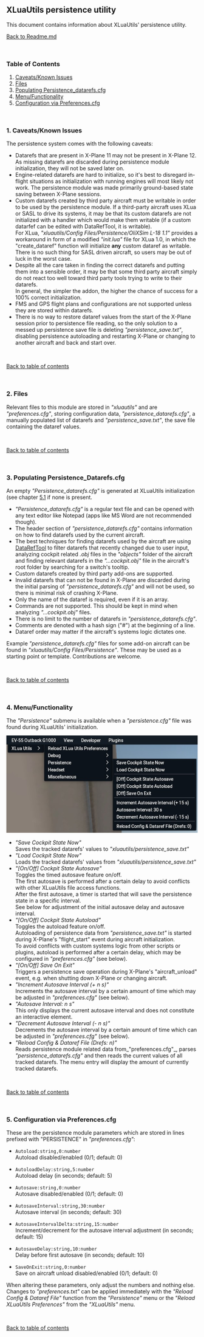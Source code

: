 ## XLuaUtils persistence utility

This document contains information about XLuaUtils' persistence utility.

[Back to Readme.md](../README.md) 

&nbsp;

<a name="toc"></a>
### Table of Contents
1. [Caveats/Known Issues](#1)   
2. [Files](#2)   
3. [Populating Persistence_datarefs.cfg](#3)  
4. [Menu/Functionality](#4)   
5. [Configuration via Preferences.cfg](#5)   

&nbsp;

<a name="1"></a>
### 1. Caveats/Known Issues

The persistence system comes with the following caveats:

- Datarefs that are present in X-Plane 11 may not be present in X-Plane 12. As missing datarefs are discarded during persistence module initialization, they will not be saved later on.
- Engine-related datarefs are hard to initialize, so it's best to disregard in-flight situations as initialization with running engines will most likely not work. The persistence module was made primarily ground-based state saving between X-Plane sessions.
- Custom datarefs created by third party aircraft must be writable in order to be used by the persistence module. If a third-party aircraft uses XLua or SASL to drive its systems, it may be that its custom datarefs are not initialized with a handler which would make them writable (if a custom datarfef can be edited with DataRefTool, it is writable).   
For XLua, _"xluautils/Config Files/Persistence/OliXSim L-18 1.1"_ provides a workaround in form of a modified _"init.lua"_ file for XLua 1.0, in which the "create_dataref" function will initialize **any** custom dataref as writable.   
There is no such thing for SASL driven aircraft, so users may be out of luck in the worst case.
- Despite all the care taken in finding the correct datarefs and putting them into a sensible order, it may be that some third party aircraft simply do not react too well toward third party tools trying to write to their datarefs.   
In general, the simpler the addon, the higher the chance of success for a 100% correct initialization.
- FMS and GPS flight plans and configurations are not supported unless they are stored within datarefs.
- There is no way to restore dataref values from the start of the X-Plane session prior to persistence file reading, so the only solution to a messed up persistence save file is deleting *"persistence_save.txt"*, disabling persistence autoloading and restarting X-Plane or changing to another aircraft and back and start over.

&nbsp;

[Back to table of contents](#toc) 

&nbsp;

<a name="2"></a>
### 2. Files 

Relevant files to this module are stored in _"xluautils"_ and are _"preferences.cfg"_, storing configuration data, _"persistence_datarefs.cfg"_, a manually populated list of datarefs and _"persistence_save.txt"_, the save file containing the dataref values.

&nbsp;

[Back to table of contents](#toc) 

&nbsp;

<a name="3"></a>
### 3. Populating Persistence_Datarefs.cfg

An empty _"Persistence_datarefs.cfg"_ is generated at XLuaUtils initialization (see chapter [5.1](#5.1) if none is present.   

- _"Persistence_datarefs.cfg"_ is a regular text file and can be opened with any text editor like Notepad (apps like MS Word are not recommended though).
- The header section of _"persistence_datarefs.cfg"_ contains information on how to find datarefs used by the current aircraft.
- The best techniques for finding datarefs used by the aircraft are using [DataRefTool](https://datareftool.com/) to filter datarefs that recently changed due to user input, analyzing cockpit related _.obj_ files in the _"objects"_ folder of the aircraft and finding relevant datarefs in the _"...cockpit.obj"_ file in the aircraft's root folder by searching for a switch's tooltip.
- Custom datarefs created by third party add-ons are supported.
- Invalid datarefs that can not be found in X-Plane are discarded during the initial parsing of _"persistence_datarefs.cfg"_ and will not be used, so there is minimal risk of crashing X-Plane.
- Only the name of the dataref is required, even if it is an array.
- Commands are not supported. This should be kept in mind when analyzing _"...cockpit.obj"_ files.
- There is no limit to the number of datarefs in _"persistence_datarefs.cfg"_.
- Comments are denoted with a hash sign ("#") at the beginning of a line.
- Dataref order may matter if the aircraft's systems logic dictates one.

Example _"persistence_datarefs.cfg"_ files for some add-on aircraft can be found in _"xluautils/Config Files/Persistence"_. These may be used as a starting point or template. Contributions are welcome.

&nbsp;

[Back to table of contents](#toc) 

&nbsp;

<a name="4"></a>
### 4. Menu/Functionality

The _"Persistence"_ submenu is available when a _"persistence.cfg"_ file was found during XLuaUtils' initialization.

 ![XLuaUtils Persistence Menu](Images/XLuaUtils_Persistence.jpg  "XLuaUtils Persistence Menu")

- _"Save Cockpit State Now"_   
Saves the tracked datarefs' values to _"xluautils/persistence_save.txt"_
- _"Load Cockpit State Now"_   
Loads the tracked datarefs' values from _"xluautils/persistence_save.txt"_
- _"[On/Off] Cockpit State Autosave"_   
Toggles the timed autosave feature on/off.   
The first autosave is performed after a certain delay to avoid conflicts with other XLuaUtils file access functions.   
After the first autosave, a timer is started that will save the persistence state in a specific interval.   
See below for adjustment of the initial autosave delay and autosave interval.
- _"[On/Off] Cockpit State Autoload"_   
Toggles the autoload feature on/off.   
Autoloading of persistence data from *"persistence_save.txt"* is started during X-Plane's "flight_start" event during aircraft initialization.   
To avoid conflicts with custom systems logic from other scripts or plugins, autoload is performed after a certain delay, which may be configured in _"preferences.cfg"_ (see below).
- _"[On/Off] Save On Exit"_   
Triggers a persistence save operation during X-Plane's "aircraft_unload" event, e.g. when shutting down X-Plane or changing aircraft.
- _"Increment Autosave Interval (+ n s)"_   
Increments the autosave interval by a certain amount of time which may be adjusted in _"preferences.cfg"_ (see below).
- _"Autosave Interval: n s"_   
This only displays the current autosave interval and does not constitute an interactive element.
- _"Decrement Autosave Interval (- n s)"_   
Decrements the autosave interval by a certain amount of time which can be adjusted in _"preferences.cfg"_ (see below).
- _"Reload Config & Dataref File (Drefs: n)"_    
Reads persistence module related data from_"preferences.cfg"_, parses _"persistence_datarefs.cfg"_ and then reads the current values of all tracked datarefs. The menu entry will display the amount of currently tracked datarefs.

&nbsp;

[Back to table of contents](#toc) 

&nbsp;

<a name="5"></a>
### 5. Configuration via Preferences.cfg

These are the persistence module parameters which are stored in lines prefixed with "PERSISTENCE" in _"preferences.cfg"_:

- `Autoload:string,0:number`   
Autoload disabled/enabled (0/1; default: 0)

- `AutoloadDelay:string,5:number`   
Autoload delay (in seconds; default: 5)

- `Autosave:string,0:number`   
Autosave disabled/enabled (0/1; default: 0)

- `AutosaveInterval:string,30:number`   
Autosave interval (in seconds; default: 30)

- `AutosaveIntervalDelta:string,15:number`   
Increment/decrement for the autosave interval adjustment (in seconds; default: 15)

- `AutosaveDelay:string,10:number`   
Delay before first autosave (in seconds; default: 10)

- `SaveOnExit:string,0:number`   
Save on aircraft unload disabled/enabled (0/1; default: 0)

When altering these parameters, only adjust the numbers and nothing else.   
Changes to _"preferences.txt"_ can be applied immediately with the _"Reload Config & Dataref File"_ function from the _"Persistence"_ menu or the _"Reload XLuaUtils Preferences"_ from the _"XLuaUtils"_ menu.

&nbsp;

[Back to table of contents](#toc) 

&nbsp;

